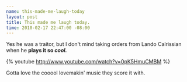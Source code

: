 ```yaml
--- 
name: this-made-me-laugh-today
layout: post
title: This made me laugh today.
time: 2010-02-17 22:47:00 -08:00
---
```

Yes he was a traitor, but I don't mind taking orders from Lando Calrissian when he 
**plays it so _cool._**

{% youtube http://www.youtube.com/watch?v=0pK5HmuCMBM %}

Gotta love the cooool lovemakin' music they score it with.

